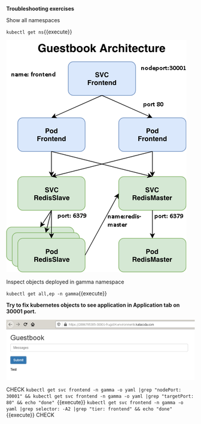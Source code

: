 **Troubleshooting exercises**

Show all namespaces

`kubectl get ns`{{execute}}

![Guestbook architecture](./assets/guestbook-architecture.png)

Inspect objects deployed in gamma namespace

`kubectl get all,ep -n gamma`{{execute}}


**Try to fix kubernetes objects to see application in Application tab on 30001 port.**

![Web application](./assets/guestbook-web.png)

CHECK
`kubectl get svc frontend -n gamma -o yaml |grep "nodePort: 30001" && kubectl get svc frontend -n gamma -o yaml |grep "targetPort: 80" && echo "done" `{{execute}}
`kubectl get svc frontend -n gamma -o yaml |grep selector: -A2 |grep "tier: frontend" && echo "done"`{{execute}}
CHECK